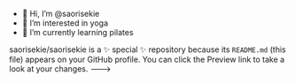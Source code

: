 - 👋 Hi, I’m @saorisekie
- 👀 I’m interested in yoga
- 🌱 I’m currently learning pilates



saorisekie/saorisekie is a ✨ special ✨ repository because its `README.md` (this file) appears on your GitHub profile.
You can click the Preview link to take a look at your changes.
--->

